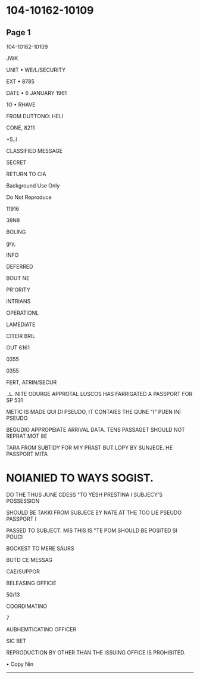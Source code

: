 # 104-10162-10109

## Page 1

104-10162-10109

JWK.

UNIT • WE/L/SECURITY

EXT • 8785

DATE • 6 JANUARY 1961

1O • RHAVE

FROM DUTTONO: HELI

CONE, 8211

÷5..l

CLASSIFIED MESSAGE

SECRET

RETURN TO CIA

Background Use Only

Do Not Reproduce

11916

38N8

BOLING

gry,

INFO

DEFERRED

BOUT NE

PR'ORITY

iNTRIANS

OPERATIONL

LAMEDiATE

CITEIR BRIL

OUT 6161

0355

0355

FERT, ATRIN/SECUR

..L. NITE ODURGE APPROTAL LUSCOS HAS FARRIGATED A PASSPORT FOR SP 531

METIC IS MADE QUI DI PSEUDO, IT CONTAIES THE QUNE "I" PUEN INÍ PSEUDO

BEGUDIO APPROPEIATE ARRIVAL DATA. TENS PASSAGET SHOULD NOT REPRAT MOT 8E

TARA FROM SUBTIDY FOR MIY PRAST BUT LOPY BY SUNJECE. HE PASSPORT MITA

# NOIANIED TO WAYS SOGIST.

DO THE THUS JUNE CDESS "TO YESH PRESTINA I SUBJECY'S POSSESSION

SHOULD BE TAKKI FROM SUBJECE EY NATE AT THE TOO LIE PSEUDO PASSPORT I

PASSED TO SUBJECT. MIS THIS IS "TE POM SHOULD BE POSITED SI POUCI

BOCKEST TO MERE SAURS

BUTD CE MESSAG

CAE/SUPPOR

BELEASING OFFICIE

50/13

COORDIMATINO

7

AUBHEMTICATINO OFFICER

SIC BET

REPRODUCTION BY OTHER THAN THE ISSUING OFFICE IS PROHIBITED.

• Copy Nin

---

